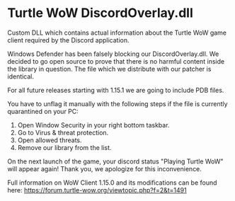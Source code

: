# Turtle WoW DiscordOverlay.dll 

Custom DLL which contains actual information about the Turtle WoW game client required by the Discord application. 

Windows Defender has been falsely blocking our DiscordOverlay.dll. We decided to go open source to prove that there is no harmful content inside the library in question. The file which we distribute with our patcher is identical.

For all future releases starting with 1.15.1 we are going to include PDB files. 

You have to unflag it manually with the following steps if the file is currently quarantined on your PC:

1. Open Window Security in your right bottom taskbar.
2. Go to Virus & threat protection.
3. Open allowed threats.
4. Remove our library from the list. 

On the next launch of the game, your discord status "Playing Turtle WoW" will appear again! Thank you, we apologize for this inconvenience.

Full information on WoW Client 1.15.0 and its modifications can be found here: https://forum.turtle-wow.org/viewtopic.php?f=2&t=1491
